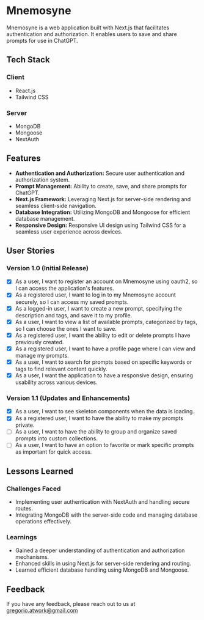 # Mnemosyne

Mnemosyne is a web application built with Next.js that facilitates authentication and authorization. It enables users to save and share prompts for use in ChatGPT.

## Tech Stack

### Client

- React.js
- Tailwind CSS

### Server

- MongoDB
- Mongoose
- NextAuth

## Features

- **Authentication and Authorization:** Secure user authentication and authorization system.
- **Prompt Management:** Ability to create, save, and share prompts for ChatGPT.
- **Next.js Framework:** Leveraging Next.js for server-side rendering and seamless client-side navigation.
- **Database Integration:** Utilizing MongoDB and Mongoose for efficient database management.
- **Responsive Design:** Responsive UI design using Tailwind CSS for a seamless user experience across devices.

## User Stories

### Version 1.0 (Initial Release)

- [x] As a user, I want to register an account on Mnemosyne using oauth2, so I can access the application's features.
- [x] As a registered user, I want to log in to my Mnemosyne account securely, so I can access my saved prompts.
- [x] As a logged-in user, I want to create a new prompt, specifying the description and tags, and save it to my profile.
- [x] As a user, I want to view a list of available prompts, categorized by tags, so I can choose the ones I want to save.
- [x] As a registered user, I want the ability to edit or delete prompts I have previously created.
- [x] As a registered user, I want to have a profile page where I can view and manage my prompts.
- [x] As a user, I want to search for prompts based on specific keywords or tags to find relevant content quickly.
- [x] As a user, I want the application to have a responsive design, ensuring usability across various devices.

### Version 1.1 (Updates and Enhancements)

- [x] As a user, I want to see skeleton components when the data is loading.
- [x] As a registered user, I want to have the ability to make my prompts private.
- [ ] As a user, I want to have the ability to group and organize saved prompts into custom collections.
- [ ] As a user, I want to have an option to favorite or mark specific prompts as important for quick access.

## Lessons Learned

### Challenges Faced

- Implementing user authentication with NextAuth and handling secure routes.
- Integrating MongoDB with the server-side code and managing database operations effectively.

### Learnings

- Gained a deeper understanding of authentication and authorization mechanisms.
- Enhanced skills in using Next.js for server-side rendering and routing.
- Learned efficient database handling using MongoDB and Mongoose.

## Feedback

If you have any feedback, please reach out to us at gregorio.atwork@gmail.com
